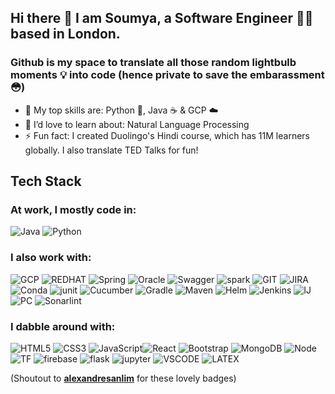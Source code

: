 ## Hi there 👋 I am Soumya, a Software Engineer 👩‍💻 based in London.

### Github is my space to translate all those random lightbulb moments 💡 into code (hence private to save the embarassment 😳)

- 🌟 My top skills are: Python 🐍, Java ☕ & GCP ☁️
- 🌱 I’d love to learn about: Natural Language Processing
- ⚡ Fun fact: I created Duolingo's Hindi course, which has 11M learners globally. I also translate TED Talks for fun!

## Tech Stack
 ### At work, I mostly code in: 
 ![Java](https://img.shields.io/badge/Java-ED8B00?style=for-the-badge&logo=openjdk&logoColor=white) ![Python](https://img.shields.io/badge/python-3670A0?style=for-the-badge&logo=python&logoColor=ffdd54)

 ### I also work with: 
 ![GCP](https://img.shields.io/badge/Google_Cloud-4285F4?style=for-the-badge&logo=google-cloud&logoColor=white) ![REDHAT](https://img.shields.io/badge/Red%20Hat-EE0000?style=for-the-badge&logo=redhat&logoColor=white) ![Spring](https://img.shields.io/badge/Spring-6DB33F?style=for-the-badge&logo=spring&logoColor=white) ![Oracle](https://img.shields.io/badge/Oracle-F80000?style=for-the-badge&logo=Oracle&logoColor=white) ![Swagger](https://img.shields.io/badge/Swagger-85EA2D?style=for-the-badge&logo=Swagger&logoColor=white) ![spark](https://img.shields.io/badge/Apache_Spark-FFFFFF?style=for-the-badge&logo=apachespark&logoColor=#E35A16) ![GIT](https://img.shields.io/badge/GIT-E44C30?style=for-the-badge&logo=git&logoColor=white) ![JIRA](https://camo.githubusercontent.com/ff34428aa0cac52a6e2270085526dac42becf14bff6d3e4182cc8e69d26f9aeb/68747470733a2f2f696d672e736869656c64732e696f2f62616467652f6a6972612d2532333041304646462e7376673f7374796c653d666f722d7468652d6261646765266c6f676f3d6a697261266c6f676f436f6c6f723d7768697465) ![Conda](https://img.shields.io/badge/conda-342B029.svg?&style=for-the-badge&logo=anaconda&logoColor=white) ![junit](https://img.shields.io/badge/Junit5-25A162?style=for-the-badge&logo=junit5&logoColor=white) ![Cucumber](https://img.shields.io/badge/Cucumber-43B02A?style=for-the-badge&logo=cucumber&logoColor=white) ![Gradle](https://img.shields.io/badge/gradle-02303A?style=for-the-badge&logo=gradle&logoColor=white) ![Maven](https://img.shields.io/badge/apache_maven-C71A36?style=for-the-badge&logo=apachemaven&logoColor=white) ![Helm](https://img.shields.io/badge/Helm-0F1689?style=for-the-badge&logo=Helm&labelColor=0F1689) ![Jenkins](https://img.shields.io/badge/Jenkins-D24939?style=for-the-badge&logo=Jenkins&logoColor=white) ![IJ](https://img.shields.io/badge/IntelliJ_IDEA-000000.svg?style=for-the-badge&logo=intellij-idea&logoColor=white) ![PC](https://img.shields.io/badge/PyCharm-000000.svg?&style=for-the-badge&logo=PyCharm&logoColor=white) ![Sonarlint](https://img.shields.io/badge/SonarLint-CB2029?style=for-the-badge&logo=sonarlint&logoColor=white)
 
 ### I dabble around with:
 ![HTML5](https://img.shields.io/badge/html5-%23E34F26.svg?style=for-the-badge&logo=html5&logoColor=white) ![CSS3](https://img.shields.io/badge/css3-%231572B6.svg?style=for-the-badge&logo=css3&logoColor=white) ![JavaScript](https://img.shields.io/badge/javascript-%23323330.svg?style=for-the-badge&logo=javascript&logoColor=%23F7DF1E)![React](https://img.shields.io/badge/react-%2320232a.svg?style=for-the-badge&logo=react&logoColor=%2361DAFB) ![Bootstrap](https://img.shields.io/badge/Bootstrap-563D7C?style=for-the-badge&logo=bootstrap&logoColor=white) ![MongoDB](https://img.shields.io/badge/MongoDB-%234ea94b.svg?style=for-the-badge&logo=mongodb&logoColor=white) ![Node](https://img.shields.io/badge/Node%20js-339933?style=for-the-badge&logo=nodedotjs&logoColor=white) ![TF](https://img.shields.io/badge/Terraform-7B42BC?style=for-the-badge&logo=terraform&logoColor=white) ![firebase](https://img.shields.io/badge/firebase-ffca28?style=for-the-badge&logo=firebase&logoColor=black) ![flask](https://img.shields.io/badge/Flask-000000?style=for-the-badge&logo=flask&logoColor=white) ![jupyter](	https://img.shields.io/badge/Jupyter-F37626.svg?&style=for-the-badge&logo=Jupyter&logoColor=white) ![VSCODE](https://img.shields.io/badge/VSCode-0078D4?style=for-the-badge&logo=visual%20studio%20code&logoColor=white) ![LATEX](	https://img.shields.io/badge/LaTeX-47A141?style=for-the-badge&logo=LaTeX&logoColor=white)

 (Shoutout to [**alexandresanlim**](https://github.com/alexandresanlim/Badges4-README.md-Profile) for these lovely badges)
